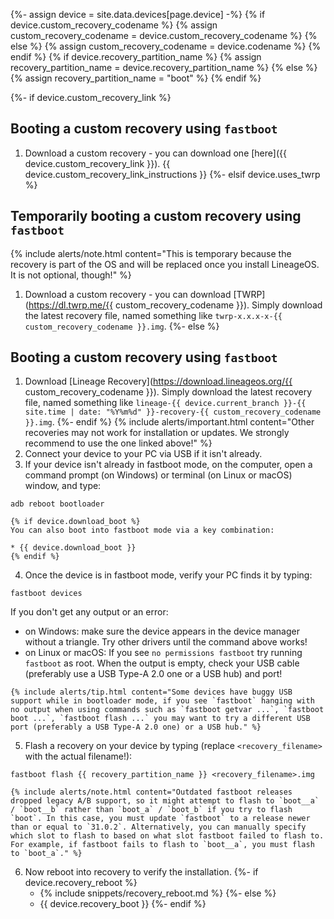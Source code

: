 {%- assign device = site.data.devices[page.device] -%}
{% if device.custom_recovery_codename %}
{% assign custom_recovery_codename = device.custom_recovery_codename %}
{% else %}
{% assign custom_recovery_codename = device.codename %}
{% endif %}
{% if device.recovery_partition_name %}
{% assign recovery_partition_name = device.recovery_partition_name %}
{% else %}
{% assign recovery_partition_name = "boot" %}
{% endif %}

{%- if device.custom_recovery_link %}
## Booting a custom recovery using `fastboot`
1. Download a custom recovery - you can download one [here]({{ device.custom_recovery_link }}). {{ device.custom_recovery_link_instructions }}
{%- elsif device.uses_twrp %}
## Temporarily booting a custom recovery using `fastboot`
{% include alerts/note.html content="This is temporary because the recovery is part of the OS and will be replaced once you install LineageOS. It is not optional, though!" %}
1. Download a custom recovery - you can download [TWRP](https://dl.twrp.me/{{ custom_recovery_codename }}). Simply download the latest recovery file, named something like `twrp-x.x.x-x-{{ custom_recovery_codename }}.img`.
{%- else %}
## Booting a custom recovery using `fastboot`
1. Download [Lineage Recovery](https://download.lineageos.org/{{ custom_recovery_codename }}). Simply download the latest recovery file, named something like `lineage-{{ device.current_branch }}-{{ site.time | date: "%Y%m%d" }}-recovery-{{ custom_recovery_codename }}.img`.
{%- endif %}
    {% include alerts/important.html content="Other recoveries may not work for installation or updates. We strongly recommend to use the one linked above!" %}
2. Connect your device to your PC via USB if it isn't already.
3. If your device isn't already in fastboot mode, on the computer, open a command prompt (on Windows) or terminal (on Linux or macOS) window, and type:
```
adb reboot bootloader
```
    {% if device.download_boot %}
    You can also boot into fastboot mode via a key combination:

    * {{ device.download_boot }}
    {% endif %}
4. Once the device is in fastboot mode, verify your PC finds it by typing:
```
fastboot devices
```
  If you don't get any output or an error:
   * on Windows: make sure the device appears in the device manager without a triangle. Try other drivers until the command above works!
   * on Linux or macOS: If you see `no permissions fastboot` try running `fastboot` as root. When the output is empty, check your USB cable (preferably use a USB Type-A 2.0 one or a USB hub) and port!

    {% include alerts/tip.html content="Some devices have buggy USB support while in bootloader mode, if you see `fastboot` hanging with no output when using commands such as `fastboot getvar ...`, `fastboot boot ...`, `fastboot flash ...` you may want to try a different USB port (preferably a USB Type-A 2.0 one) or a USB hub." %}

5. Flash a recovery on your device by typing (replace `<recovery_filename>` with the actual filename!):
```
fastboot flash {{ recovery_partition_name }} <recovery_filename>.img
```
    {% include alerts/note.html content="Outdated fastboot releases dropped legacy A/B support, so it might attempt to flash to `boot__a` / `boot__b` rather than `boot_a` / `boot_b` if you try to flash `boot`. In this case, you must update `fastboot` to a release newer than or equal to `31.0.2`. Alternatively, you can manually specify which slot to flash to based on what slot fastboot failed to flash to. For example, if fastboot fails to flash to `boot__a`, you must flash to `boot_a`." %}
6. Now reboot into recovery to verify the installation.
    {%- if device.recovery_reboot %}
    * {% include snippets/recovery_reboot.md %}
    {%- else %}
    * {{ device.recovery_boot }}
    {%- endif %}
